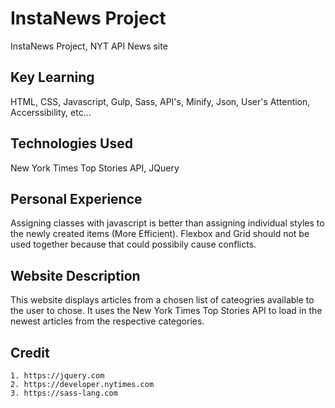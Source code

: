# InstaNews Project

InstaNews Project, NYT API News site

## Key Learning

HTML, CSS, Javascript, Gulp, Sass, API's, Minify, Json, User's Attention, Accerssibility, etc...

## Technologies Used

New York Times Top Stories API, JQuery

## Personal Experience

Assigning classes with javascript is better than assigning individual styles to the newly created items (More Efficient). Flexbox and Grid should not be used together because that could possibily cause conflicts.

## Website Description

This website displays articles from a chosen list of cateogries available to the user to chose. It uses the New York Times Top Stories API to load in the newest articles from the respective categories.

## Credit
    1. https://jquery.com
    2. https://developer.nytimes.com
    3. https://sass-lang.com
